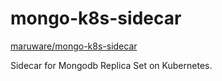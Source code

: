 # mongo-k8s-sidecar

[maruware/mongo-k8s-sidecar](https://hub.docker.com/r/maruware/mongo-k8s-sidecar/)

Sidecar for Mongodb Replica Set on Kubernetes.
